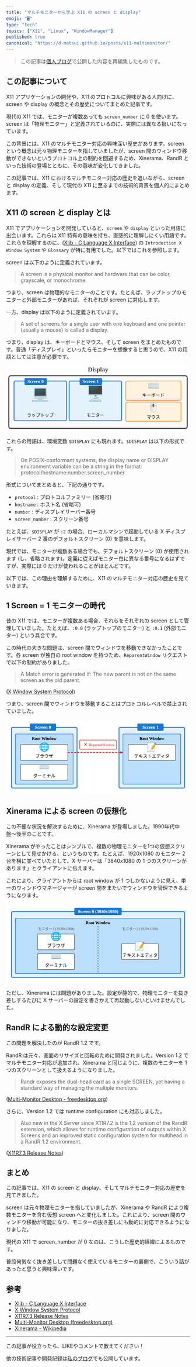 ```yaml
---
title: "マルチモニターから学ぶ X11 の screen と display"
emoji: "🖥️"
type: "tech"
topics: ["X11", "Linux", "WindowManager"]
published: true
canonical: "https://d-matsui.github.io/posts/x11-multimonitor/"
---
```


> この記事は[個人ブログ](https://d-matsui.github.io/posts/x11-multimonitor/)で公開した内容を再編集したものです。

## この記事について

X11 アプリケーションの開発や、X11 のプロトコルに興味がある人向けに、screen や display の概念とその歴史についてまとめた記事です。

現代の X11 では、モニターが複数あっても `screen_number` に 0 を使います。screen は「物理モニター」と定義されているのに、実際には異なる扱いになっています。

この背景には、X11 のマルチモニター対応の興味深い歴史があります。screen という概念は元々物理モニターを指していましたが、screen 間のウィンドウ移動ができないというプロトコル上の制約を回避するため、Xinerama、RandR といった技術の登場とともに、その意味が変化してきました。

この記事では、X11 におけるマルチモニター対応の歴史を追いながら、screen と display の定義、そして現代の X11 に至るまでの技術的背景を個人的にまとめます。

## X11 の screen と display とは

X11 でアプリケーションを開発していると、`screen` や `display` といった用語に出会います。これらは X11 特有の意味を持ち、直感的に理解しにくい用語です。これらを理解するのに、([Xlib - C Language X Interface](https://www.x.org/releases/X11R7.6/doc/libX11/specs/libX11/libX11.html)) の `Introduction X Window System` や `Glossary` が特に有用でした。以下ではこれを参照します。

screen は以下のように定義されています。

> A screen is a physical monitor and hardware that can be color, grayscale, or monochrome.

つまり、screen は物理的なモニターのことです。たとえば、ラップトップのモニターと外部モニターがあれば、それぞれが screen に対応します。

一方、display は以下のように定義されています。

> A set of screens for a single user with one keyboard and one pointer (usually a mouse) is called a display.

つまり、display は、キーボードとマウス、そして screen をまとめたものです。普通「ディスプレイ」といったらモニターを想像すると思うので、X11 の用語としては注意が必要です。

![図1: screen と display の関係](/images/x11-display-screen-relationship.png)

これらの用語は、環境変数 `$DISPLAY` にも現れます。`$DISPLAY` は以下の形式です。

> On POSIX-conformant systems, the display name or DISPLAY environment variable can be a string in the format:
>    protocol/hostname:number.screen_number

形式についてまとめると、下記の通りです。

- `protocol` : プロトコルファミリー (省略可)
- `hostname` : ホスト名 (省略可)
- `number` : ディスプレイサーバー番号
- `screen_number` : スクリーン番号

たとえば、`$DISPLAY` が `:2` の場合、ローカルマシンで起動している X ディスプレイサーバー 2 番のデフォルトスクリーン (0) を意味します。

現代では、モニターが複数ある場合でも、デフォルトスクリーン (0) が使用されます (し、省略されます)。定義に従えばモニター毎に異なる番号になるはずですが、実際には 0 だけが使われることがほとんどです。

以下では、この理由を理解するために、X11 のマルチモニター対応の歴史を見ていきます。

## 1 Screen = 1 モニターの時代

昔の X11 では、モニターが複数ある場合、それらをそれぞれの screen として管理していました。たとえば、`:0.0` (ラップトップのモニター) と `:0.1` (外部モニター) という具合です。

この時代の大きな問題は、screen 間でウィンドウを移動できなかったことです。各 screen が独自の root window を持つため、`ReparentWindow` リクエストで以下の制約がありました。

> A Match error is generated if: The new parent is not on the same screen as the old parent.

([X Window System Protocol](https://www.x.org/releases/X11R7.7/doc/xproto/x11protocol.html))

つまり、screen 間でウィンドウを移動することはプロトコルレベルで禁止されていました。

![図2: 1 Screen = 1 モニターの時代](/images/x11-one-screen-per-monitor.png)

## Xinerama による screen の仮想化

この不便な状況を解決するために、Xinerama が登場しました。1990年代中盤〜後半のことです。

Xinerama がやったことはシンプルで、複数の物理モニターを1つの仮想スクリーンとして見せかける、というものです。たとえば、1920x1080 のモニター 2 台を横に並べていたとして、X サーバーは「3840x1080 の 1 つのスクリーンがあります」とクライアントに伝えます。

これにより、クライアントからは root window が 1 つしかないように見え、単一のウィンドウマネージャーが screen 間をまたいでウィンドウを管理できるようになります。

![図3: Xinerama による仮想スクリーン](/images/x11-xinerama.png)

ただし、Xinerama には問題がありました。設定が静的で、物理モニターを抜き差しするたびに X サーバーの設定を書きかえて再起動しないといけませんでした。

## RandR による動的な設定変更

この問題を解決したのが RandR 1.2 です。

RandR は元々、画面のリサイズと回転のために開発されました。Version 1.2 でマルチモニター対応が追加され、Xinerama と同じように、複数のモニターを 1 つのスクリーンとして扱えるようになりました。

> Randr exposes the dual-head card as a single SCREEN, yet having a standard way of managing the multiple monitors.

([Multi-Monitor Desktop - freedesktop.org](https://nouveau.freedesktop.org/MultiMonitorDesktop.html))

さらに、Version 1.2 では runtime configuration にも対応しました。

> Also new in the X Server since X11R7.2 is the 1.2 version of the RandR
> extension, which allows for runtime configuration of outputs within X Screens
> and an improved static configuration system for multihead in a RandR 1.2
> environment.

([X11R7.3 Release Notes](https://www.x.org/archive/X11R7.3/doc/RELNOTES.txt))

## まとめ

この記事では、X11 の screen と display、そしてマルチモニター対応の歴史を見てきました。

screen は元々物理モニターを指していましたが、Xinerama や RandR により複数モニターを含む仮想 screen へと変化しました。これにより、screen 間のウィンドウ移動が可能になり、モニターの抜き差しにも動的に対応できるようになりました。

現代の X11 で screen_number が 0 なのは、こうした歴史的経緯によるものです。

普段何気なく抜き差しして問題なく使えているモニターの裏側で、こういう話があったと思うと興味深いです。

## 参考

- [Xlib - C Language X Interface](https://www.x.org/releases/X11R7.6/doc/libX11/specs/libX11/libX11.html)
- [X Window System Protocol](https://www.x.org/releases/X11R7.7/doc/xproto/x11protocol.html)
- [X11R7.3 Release Notes](https://www.x.org/archive/X11R7.3/doc/RELNOTES.txt)
- [Multi-Monitor Desktop (freedesktop.org)](https://nouveau.freedesktop.org/MultiMonitorDesktop.html)
- [Xinerama - Wikipedia](https://en.wikipedia.org/wiki/Xinerama)

---

この記事が役立ったら、LIKEやコメントで教えてください！

他の技術記事や開発記録は[私のブログ](https://d-matsui.github.io/)でも公開しています。
